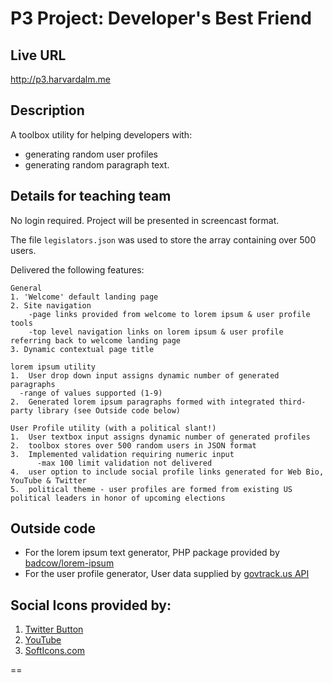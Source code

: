 # P3 Project: Developer's Best Friend

## Live URL
<http://p3.harvardalm.me>

## Description
A toolbox utility for helping developers with:
  * generating random user profiles
  * generating random paragraph text.

## Details for teaching team
No login required.  Project will be presented in screencast format.

The file `legislators.json` was used to store the array containing over 500 users.

Delivered the following features:

    General
    1. 'Welcome' default landing page 
    2. Site navigation
        -page links provided from welcome to lorem ipsum & user profile tools
        -top level navigation links on lorem ipsum & user profile referring back to welcome landing page
    3. Dynamic contextual page title
        
    lorem ipsum utility
    1.  User drop down input assigns dynamic number of generated paragraphs
      -range of values supported (1-9)
    2.  Generated lorem ipsum paragraphs formed with integrated third-party library (see Outside code below)
     
    User Profile utility (with a political slant!)
    1.  User textbox input assigns dynamic number of generated profiles
    2.  toolbox stores over 500 random users in JSON format
    3.  Implemented validation requiring numeric input
          -max 100 limit validation not delivered
    4.  user option to include social profile links generated for Web Bio, YouTube & Twitter 
    5.  political theme - user profiles are formed from existing US political leaders in honor of upcoming elections
    

## Outside code
* For the lorem ipsum text generator, PHP package provided by [badcow/lorem-ipsum](https://packagist.org/packages/badcow/lorem-ipsum)
* For the user profile generator, User data supplied by [govtrack.us API](https://www.govtrack.us/api/v2/role?current=true&limit=600)

## Social Icons provided by:
1. [Twitter Button](https://about.twitter.com/resources/buttons)
2. [YouTube](http://www.youtube.com/yt/brand/downloads.html)
2. [SoftIcons.com](http://files.softicons.com/download/system-icons/cats-icons-2-by-mcdo-design/png/32x32/Web%20Site.png)

==
